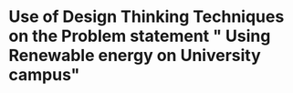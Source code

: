 # Use of Design Thinking Techniques on the Problem statement " Using Renewable energy on University campus"
